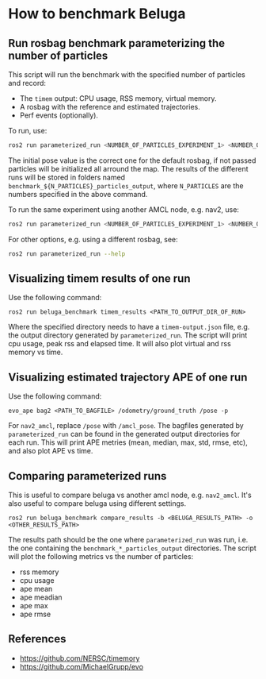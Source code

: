 # How to benchmark Beluga

## Run rosbag benchmark parameterizing the number of particles

This script will run the benchmark with the specified number of particles and record:

- The `timem` output: CPU usage, RSS memory, virtual memory.
- A rosbag with the reference and estimated trajectories.
- Perf events (optionally).

To run, use:

```bash
ros2 run parameterized_run <NUMBER_OF_PARTICLES_EXPERIMENT_1> <NUMBER_OF_PARTICLES_EXPERIMENT_2> ... --initial-pose-y 2.0
```

The initial pose value is the correct one for the default rosbag, if not passed particles will be initialized all arround the map.
The results of the different runs will be stored in folders named `benchmark_${N_PARTICLES}_particles_output`, where `N_PARTICLES` are the numbers specified in the above command.

To run the same experiment using another AMCL node, e.g. nav2, use:

```bash
ros2 run parameterized_run <NUMBER_OF_PARTICLES_EXPERIMENT_1> <NUMBER_OF_PARTICLES_EXPERIMENT_2> ... --initial-pose-y 2.0 --package nav2_amcl --executable amcl
```

For other options, e.g. using a different rosbag, see:

```bash
ros2 run parameterized_run --help
```

## Visualizing timem results of one run

Use the following command:

```
ros2 run beluga_benchmark timem_results <PATH_TO_OUTPUT_DIR_OF_RUN>
```

Where the specified directory needs to have a `timem-output.json` file, e.g. the output directory generated by `parameterized_run`.
The script will print cpu usage, peak rss and elapsed time.
It will also plot virtual and rss memory vs time.

## Visualizing estimated trajectory APE of one run

Use the following command:

```
evo_ape bag2 <PATH_TO_BAGFILE> /odometry/ground_truth /pose -p
```

For `nav2_amcl`, replace `/pose` with `/amcl_pose`.
The bagfiles generated by `parameterized_run` can be found in the generated output directories for each run.
This will print APE metries (mean, median, max, std, rmse, etc), and also plot APE vs time.

## Comparing parameterized runs

This is useful to compare beluga vs another amcl node, e.g. `nav2_amcl`.
It's also useful to compare beluga using different settings.

```
ros2 run beluga_benchmark compare_results -b <BELUGA_RESULTS_PATH> -o <OTHER_RESULTS_PATH>
```

The results path should be the one where `parameterized_run` was run, i.e. the one containing the `benchmark_*_particles_output` directories.
The script will plot the following metrics vs the number of particles:

- rss memory
- cpu usage
- ape mean
- ape meadian
- ape max
- ape rmse

## References

- https://github.com/NERSC/timemory
- https://github.com/MichaelGrupp/evo
